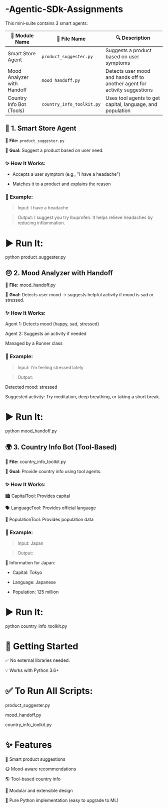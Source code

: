 # -Agentic-SDk-Assignments

This mini-suite contains 3 smart agents:

| 🧠 Module Name              | 📄 File Name              | 🔍 Description |
|----------------------------|---------------------------|----------------|
| Smart Store Agent          | `product_suggester.py`    | Suggests a product based on user symptoms |
| Mood Analyzer with Handoff | `mood_handoff.py`         | Detects user mood and hands off to another agent for activity suggestions |
| Country Info Bot (Tools)   | `country_info_toolkit.py` | Uses tool agents to get capital, language, and population |


## 🧪 1. Smart Store Agent

📁 **File:** `product_suggester.py` 

🎯 **Goal:** Suggest a product based on user need.

### ✨ How It Works:
- Accepts a user symptom (e.g., "I have a headache")
 
- Matches it to a product and explains the reason

### 🧠 Example:

> Input: I have a headache

> Output: I suggest you try Ibuprofen. It helps relieve headaches by reducing inflammation.

# ▶️ Run It:

python product_suggester.py

## 😔 2. Mood Analyzer with Handoff

📁 **File:** mood_handoff.py

🎯 **Goal:** Detects user mood → suggests helpful activity if mood is sad or stressed.

### ✨ How It Works:

Agent 1: Detects mood (happy, sad, stressed)

Agent 2: Suggests an activity if needed

Managed by a Runner class

### 🧠 Example:

> Input: I'm feeling stressed lately
 
> Output:

  Detected mood: stressed
  
  Suggested activity: Try meditation, deep breathing, or taking a short break.

# ▶️ Run It:

python mood_handoff.py

## 🌍 3. Country Info Bot (Tool-Based)

📁 **File:** country_info_toolkit.py

🎯 **Goal:**  Provide country info using tool agents.

### ✨ How It Works:

🏙️ CapitalTool: Provides capital

🗣️ LanguageTool: Provides official language

👥 PopulationTool: Provides population data

### 🧠 Example:

> Input: Japan

> Output:

  📌 Information for Japan:
  
  - Capital: Tokyo

  - Language: Japanese
 
  - Population: 125 million


# ▶️ Run It:

python country_info_toolkit.py

# 🚀 Getting Started

✅ No external libraries needed.

💡 Works with Python 3.6+

# ✅ To Run All Scripts:

 product_suggester.py
 
mood_handoff.py

country_info_toolkit.py

# ✨ Features

💊 Smart product suggestions

😃 Mood-aware recommendations

🌎 Tool-based country info

🔄 Modular and extensible design

🧠 Pure Python implementation (easy to upgrade to ML)




